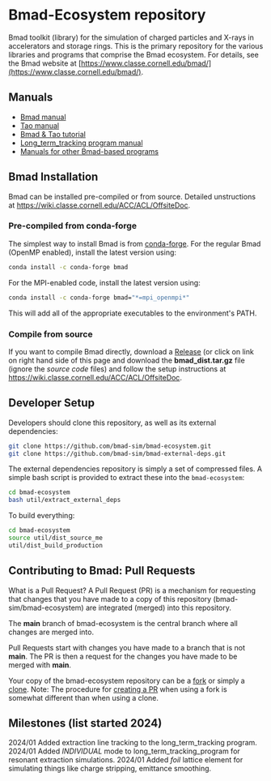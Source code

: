 # Bmad-Ecosystem repository
Bmad toolkit (library) for the simulation of charged particles and X-rays in accelerators and storage rings. This is the primary repository for the various libraries and programs that comprise the Bmad ecosystem. For details, see the Bmad website at [https://www.classe.cornell.edu/bmad/](https://www.classe.cornell.edu/bmad/).

## Manuals
+ [Bmad manual](https://www.classe.cornell.edu/bmad/manual.html)
+ [Tao manual](https://www.classe.cornell.edu/bmad/tao.html)
+ [Bmad & Tao tutorial](https://www.classe.cornell.edu/bmad/tao.html)
+ [Long_term_tracking program manual](https://www.classe.cornell.edu/bmad/other_manuals.html)
+ [Manuals for other Bmad-based programs](https://www.classe.cornell.edu/bmad/other_manuals.html)

## Bmad Installation

Bmad can be installed pre-compiled or from source. Detailed unstructions at <https://wiki.classe.cornell.edu/ACC/ACL/OffsiteDoc>. 

### Pre-compiled from conda-forge

The simplest way to install Bmad is from [conda-forge](https://conda-forge.org). For the regular Bmad (OpenMP enabled), install the latest version using:
```zsh
conda install -c conda-forge bmad
```

For the MPI-enabled code, install the latest version using:
```zsh
conda install -c conda-forge bmad="*=mpi_openmpi*"
```

This will add all of the appropriate executables to the environment's PATH.

### Compile from source

If you want to compile Bmad directly, download a [Release](https://github.com/bmad-sim/bmad-ecosystem/releases) (or click on link on right hand side of this page and download the **bmad_dist.tar.gz** file (ignore the *source code* files) and follow the setup instructions at <https://wiki.classe.cornell.edu/ACC/ACL/OffsiteDoc>.


## Developer Setup

Developers should clone this repository, as well as its external dependencies:

```bash
git clone https://github.com/bmad-sim/bmad-ecosystem.git
git clone https://github.com/bmad-sim/bmad-external-deps.git
```

The external dependencies repository is simply a set of compressed files. A simple bash script is provided to extract these into the `bmad-ecosystem`:
```bash
cd bmad-ecosystem
bash util/extract_external_deps
```

To build everything:
```bash
cd bmad-ecosystem
source util/dist_source_me
util/dist_build_production
```

## Contributing to Bmad: Pull Requests

What is a Pull Request? A Pull Request (PR) is a mechanism for requesting that changes that you have made 
to a copy of this repository (bmad-sim/bmad-ecosystem) are integrated (merged) into this repository.

The **main** branch of bmad-ecosystem is the central branch where all changes are merged into. 

Pull Requests start with changes you have made to a branch that is not **main**. The PR is then a request for the changes you have made
to be merged with **main**. 

Your copy of the bmad-ecosystem repository can be a 
[fork](https://docs.github.com/en/pull-requests/collaborating-with-pull-requests/working-with-forks/about-forks)
or simply a [clone](https://github.com/git-guides/git-clone).
Note: The procedure for
[creating a PR](https://docs.github.com/en/pull-requests/collaborating-with-pull-requests/proposing-changes-to-your-work-with-pull-requests/creating-a-pull-request) 
when using a fork is somewhat different than when using a clone.

## Milestones (list started 2024)

2024/01 Added extraction line tracking to the long_term_tracking program.
2024/01 Added *INDIVIDUAL* mode to long_term_tracking_program for resonant extraction simulations.
2024/01 Added *foil* lattice element for simulating things like charge stripping, emittance smoothing.
